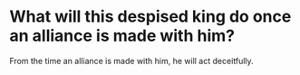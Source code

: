 # What will this despised king do once an alliance is made with him?

From the time an alliance is made with him, he will act deceitfully.
